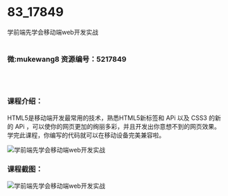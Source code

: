 # 83_17849
学前端先学会移动端web开发实战
<br/></br>
<h3>微:mukewang8 资源编号：5217849</h3>
<br/></br>
<h3>课程介绍：</h3>
<p>HTML5是移动端开发最常用的技术，熟悉HTML5新标签和 APi 以及 CSS3 的新的 APi ，可以使你的网页更加的绚丽多彩，并且开发出你意想不到的网页效果。学完此课程，你编写的代码就可以在移动设备完美兼容啦。</p>
<p><img src="https://www.ko996.com/wp-content/uploads/img/2021/01/1-94-300x131.png" alt="学前端先学会移动端web开发实战"></p>
<div class="info-desc">
<h3>课程截图：</h3>
<p><img src="https://www.ko996.com/wp-content/uploads/img/2021/01/2-111.png" alt="学前端先学会移动端web开发实战"></p>


			
</div>
